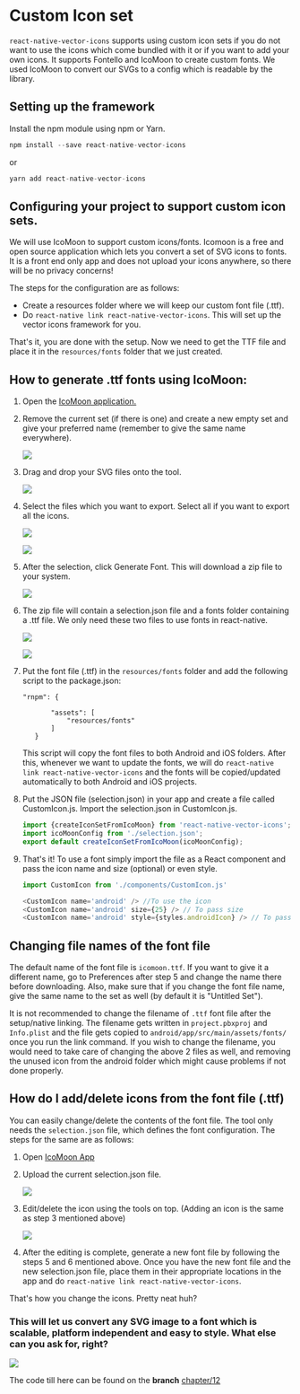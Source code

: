 # Custom Icon set

`react-native-vector-icons` supports using custom icon sets if you do not want to use the icons which come bundled with it or if you want to add your own icons. It supports Fontello and IcoMoon to create custom fonts. We used IcoMoon to convert our SVGs to a config which is readable by the library.

## Setting up the framework

Install the npm module using npm or Yarn.

```javascript
npm install --save react-native-vector-icons
```

or

```javascript
yarn add react-native-vector-icons
```

## Configuring your project to support custom icon sets.

We will use IcoMoon to support custom icons/fonts. Icomoon is a free and open source application which lets you convert a set of SVG icons to fonts. It is a front end only app and does not upload your icons anywhere, so there will be no privacy concerns!

The steps for the configuration are as follows:

* Create a resources folder where we will keep our custom font file \(.ttf\).
* Do `react-native link react-native-vector-icons`. This will set up the vector icons framework for you.

That's it, you are done with the setup. Now we need to get the TTF file and place it in the `resources/fonts` folder that we just created.

## How to generate .ttf fonts using IcoMoon:

1. Open the [IcoMoon application.](https://icomoon.io/app)
2. Remove the current set \(if there is one\) and create a new empty set and give your preferred name \(remember to give the same name everywhere\).   


   ![](../../.gitbook/assets/1.png)

3. Drag and drop your SVG files onto the tool.   


   ![](../../.gitbook/assets/2.png)

4. Select the files which you want to export. Select all if you want to export all the icons.   


   ![](../../.gitbook/assets/3.png)

   ![](../../.gitbook/assets/4.png)

5. After the selection, click Generate Font. This will download a zip file to your system.   


   ![](../../.gitbook/assets/5.png)

6. The zip file will contain a selection.json file and a fonts folder containing a .ttf file. We only need these two files to use fonts in react-native.   


   ![](../../.gitbook/assets/6.png)

   ![](../../.gitbook/assets/7.png)

7. Put the font file \(.ttf\) in the `resources/fonts` folder and add the following script to the package.json:

   ```text
   "rnpm": {

          "assets": [
              "resources/fonts"
          ]
      }
   ```

   This script will copy the font files to both Android and iOS folders. After this, whenever we want to update the fonts, we will do `react-native link react-native-vector-icons` and the fonts will be copied/updated automatically to both Android and iOS projects.

8. Put the JSON file \(selection.json\) in your app and create a file called CustomIcon.js. Import the selection.json in CustomIcon.js.

   ```javascript
   import {createIconSetFromIcoMoon} from 'react-native-vector-icons';
   import icoMoonConfig from './selection.json';
   export default createIconSetFromIcoMoon(icoMoonConfig);
   ```

9. That's it! To use a font simply import the file as a React component and pass the icon name and size \(optional\) or even style.

   ```javascript
   import CustomIcon from './components/CustomIcon.js'

   <CustomIcon name='android' /> //To use the icon
   <CustomIcon name='android' size={25} /> // To pass size
   <CustomIcon name='android' style={styles.androidIcon} /> // To pass custom tyle
   ```

## Changing file names of the font file

The default name of the font file is `icomoon.ttf`. If you want to give it a different name, go to Preferences after step 5 and change the name there before downloading. Also, make sure that if you change the font file name, give the same name to the set as well \(by default it is "Untitled Set"\).

It is not recommended to change the filename of `.ttf` font file after the setup/native linking. The filename gets written in `project.pbxproj` and `Info.plist` and the file gets copied to `android/app/src/main/assets/fonts/` once you run the link command. If you wish to change the filename, you would need to take care of changing the above 2 files as well, and removing the unused icon from the android folder which might cause problems if not done properly.

## How do I add/delete icons from the font file \(.ttf\)

You can easily change/delete the contents of the font file. The tool only needs the `selection.json` file, which defines the font configuration. The steps for the same are as follows:

1. Open [IcoMoon App](https://icomoon.io/app/#/select)
2. Upload the current selection.json file.   


   ![](../../.gitbook/assets/8.png)

3. Edit/delete the icon using the tools on top. \(Adding an icon is the same as step 3 mentioned above\)   


   ![](../../.gitbook/assets/9.png)

4. After the editing is complete, generate a new font file by following the steps 5 and 6 mentioned above. Once you have the new font file and the new selection.json file, place them in their appropriate locations in the app and do `react-native link react-native-vector-icons`.

That's how you change the icons. Pretty neat huh?

### This will let us convert any SVG image to a font which is scalable, platform independent and easy to style. What else can you ask for, right?

![](../../.gitbook/assets/giphy.gif)

The code till here can be found on the **branch** [chapter/12](https://github.com/react-made-native-easy/note-taker/tree/chapter/12)

